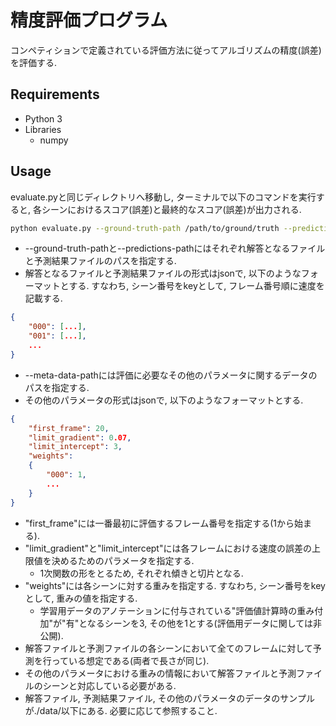 # 精度評価プログラム

コンペティションで定義されている評価方法に従ってアルゴリズムの精度(誤差)を評価する.

## Requirements

- Python 3
- Libraries
  - numpy

## Usage

evaluate.pyと同じディレクトリへ移動し, ターミナルで以下のコマンドを実行すると, 各シーンにおけるスコア(誤差)と最終的なスコア(誤差)が出力される.

```bash
python evaluate.py --ground-truth-path /path/to/ground/truth --predictions-path /path/to/predictions --meta-data-path /path/to/meta/data
```

- --ground-truth-pathと--predictions-pathにはそれぞれ解答となるファイルと予測結果ファイルのパスを指定する.
- 解答となるファイルと予測結果ファイルの形式はjsonで, 以下のようなフォーマットとする. すなわち, シーン番号をkeyとして, フレーム番号順に速度を記載する.

```json
{
    "000": [...],
    "001": [...],
    ...
}
```

- --meta-data-pathには評価に必要なその他のパラメータに関するデータのパスを指定する.
- その他のパラメータの形式はjsonで, 以下のようなフォーマットとする.

```json
{
    "first_frame": 20,
    "limit_gradient": 0.07,
    "limit_intercept": 3,
    "weights": 
    {
        "000": 1,
        ...
    }
}
```

- "first_frame"には一番最初に評価するフレーム番号を指定する(1から始まる).
- "limit_gradient"と"limit_intercept"には各フレームにおける速度の誤差の上限値を決めるためのパラメータを指定する.
  - 1次関数の形をとるため, それぞれ傾きと切片となる.
- "weights"には各シーンに対する重みを指定する. すなわち, シーン番号をkeyとして, 重みの値を指定する.
  - 学習用データのアノテーションに付与されている"評価値計算時の重み付加"が"有"となるシーンを3, その他を1とする(評価用データに関しては非公開).
- 解答ファイルと予測ファイルの各シーンにおいて全てのフレームに対して予測を行っている想定である(両者で長さが同じ).
- その他のパラメータにおける重みの情報において解答ファイルと予測ファイルのシーンと対応している必要がある.
- 解答ファイル, 予測結果ファイル, その他のパラメータのデータのサンプルが./data/以下にある. 必要に応じて参照すること.
